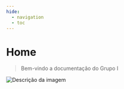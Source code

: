 ```yaml
---
hide:
  - navigation
  - toc
---  
```



# Home

> Bem-vindo a documentação do Grupo I


<img src="https://media.tenor.com/4e75Fh97wlAAAAAj/emotiguy-bola-amarilla.gif" alt="Descrição da imagem">